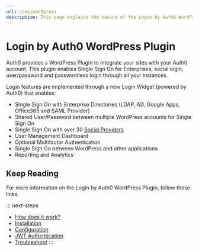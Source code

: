 ```yaml
---
url: /cms/wordpress
description: This page explains the basics of the Login by Auth0 WordPress plugin.
---
```


# Login by Auth0 WordPress Plugin

Auth0 provides a WordPress Plugin to integrate your sites with your Auth0 account. This plugin enables Single Sign On for Enterprises, social login, user/password and passwordless login through all your instances.

Login features are implemented through a new Login Widget (powered by Auth0) that enables:

- Single Sign On with Enterprise Directories (LDAP, AD, Google Apps, Office365 and SAML Provider)
- Shared User/Password between multiple WordPress accounts for Single Sign On
- Single Sign On with over 30 [Social Providers](/identityproviders)
- User Management Dashboard
- Optional  Multifactor Authentication
- Single Sign On between WordPress and other applications
- Reporting and Analytics


## Keep Reading

For more information on the Login by Auth0 WordPress Plugin, follow these links.

::: next-steps
* [How does it work?](/cms/wordpress/how-does-it-work)
* [Installation](/cms/wordpress/installation)
* [Configuration](/cms/wordpress/configuration)
* [JWT Authentication](/cms/wordpress/jwt-authentication)
* [Troubleshoot](/cms/wordpress/troubleshoot)
:::
